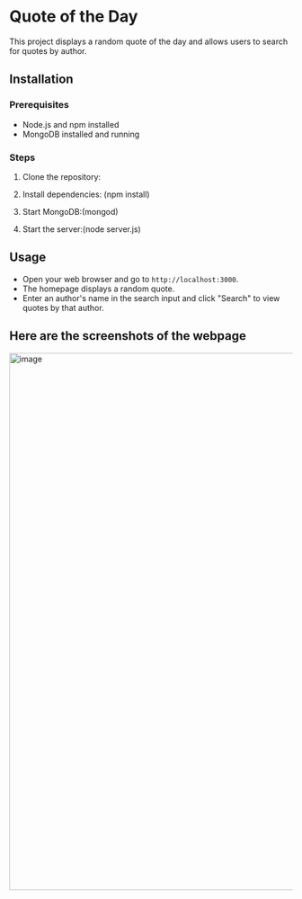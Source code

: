 # Quote of the Day

This project displays a random quote of the day and allows users to search for quotes by author.

## Installation

### Prerequisites

- Node.js and npm installed
- MongoDB installed and running

### Steps

1. Clone the repository:

2. Install dependencies: (npm install)

3. Start MongoDB:(mongod)
 
4. Start the server:(node server.js)
   
## Usage

- Open your web browser and go to `http://localhost:3000`.
- The homepage displays a random quote.
- Enter an author's name in the search input and click "Search" to view quotes by that author.

## Here are the screenshots of the webpage

<img width="956" alt="image" src="https://github.com/Nitsinghtomar/Techplement/assets/134151806/c82a0aa3-b901-422a-8b8e-786fcf133184">




